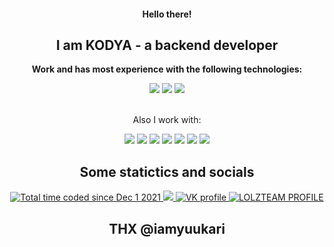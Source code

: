 <div align="center">
  <h4>Hello there!</h4>
  <h2>I am KODYA - a backend developer</h2>
  
  <p><b>Work and has most experience with the following technologies:</b></p>
    <img src="https://img.shields.io/badge/PHP-777BB4?style=for-the-badge&logo=php&logoColor=white">
    <img src="https://img.shields.io/badge/MySQL-00000F?style=for-the-badge&logo=mysql&logoColor=white">
    <img src="https://img.shields.io/badge/Telegram BotAPI-2ca5e0?style=for-the-badge&logo=telegram&logoColor=white">
    <br>
    <br>
  <p>Also I work with:</p>
    <img src="https://img.shields.io/badge/Bootstrap-563D7C?style=for-the-badge&logo=bootstrap&logoColor=white">
    <img src="https://img.shields.io/badge/Node.js-43853D?style=for-the-badge&logo=node.js&logoColor=white">
    <img src="https://img.shields.io/badge/blockchain-e7352c?style=for-the-badge&logo=bitcoin&logoColor=white">
    <img src="https://img.shields.io/badge/Arduino-00979d?style=for-the-badge&logo=arduino&logoColor=white">
    <img src="https://img.shields.io/badge/ESP8266-e7352c?style=for-the-badge&logo=espressif&logoColor=white">
    <img src="https://img.shields.io/badge/ESP32-e7352c?style=for-the-badge&logo=espressif&logoColor=white">
    <img src="https://img.shields.io/badge/NFT-blueviolet?style=for-the-badge">

  
  
  <h2>Some statictics and socials</h2>
    <a href="https://wakatime.com/@19b6f40b-6495-46fa-9ccb-a3827d4a0f18">
      <img src="https://wakatime.com/badge/user/19b6f40b-6495-46fa-9ccb-a3827d4a0f18.svg?style=for-the-badge" alt="Total time coded since Dec 1 2021" />
    </a>
    <a href="https://t.me/kodya_coder">
      <img src="https://img.shields.io/badge/Telegram-2ca5e0?style=for-the-badge&logo=telegram&logoColor=white">
    </a>
    <a href="https://vk.com/kodya_coder">
      <img src="https://img.shields.io/badge/Vk-07F?style=for-the-badge&logo=vk&logoColor=white" alt="VK profile">
    </a>
    <a href="https://lolz.guru/kodya/">
      <img src="https://img.shields.io/badge/LOLZTEAM-228e5d?style=for-the-badge&logo=lolzteam&logoColor=white" alt="LOLZTEAM PROFILE">
    </a>
  <h2>THX @iamyuukari</h2>
</div>
